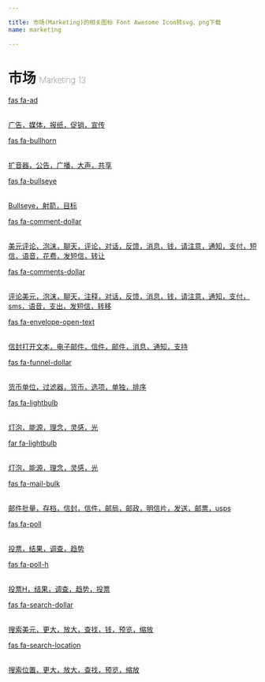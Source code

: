 ```yaml
---

title: 市场(Marketing)的相关图标 Font Awesome Icon转svg、png下载
name: marketing

---
```


# 市场  <small style="font-size: 60%;font-weight: 100">Marketing <span class="badge-secondary badge">13</span> </small>

<search tag="marketing" :max="0"/>

<div class="icon-list row" id="search-show"><a href="/icon/solid/ad.html" class="icon-item col-6 col-sm-4 col-md-2"><div class="icon-item-inner"><i class="fas fa-ad"></i><p><span>fas fa-ad</span></p> <p><br>广告，媒体，报纸，促销，宣传</p></div></a><a href="/icon/solid/bullhorn.html" class="icon-item col-6 col-sm-4 col-md-2"><div class="icon-item-inner"><i class="fas fa-bullhorn"></i><p><span>fas fa-bullhorn</span></p> <p><br>扩音器，公告，广播，大声，共享</p></div></a><a href="/icon/solid/bullseye.html" class="icon-item col-6 col-sm-4 col-md-2"><div class="icon-item-inner"><i class="fas fa-bullseye"></i><p><span>fas fa-bullseye</span></p> <p><br>Bullseye，射箭，目标</p></div></a><a href="/icon/solid/comment-dollar.html" class="icon-item col-6 col-sm-4 col-md-2"><div class="icon-item-inner"><i class="fas fa-comment-dollar"></i><p><span>fas fa-comment-dollar</span></p> <p><br>美元评论，泡沫，聊天，评论，对话，反馈，消息，钱，请注意，通知，支付，短信，语音，花费，发短信，转让</p></div></a><a href="/icon/solid/comments-dollar.html" class="icon-item col-6 col-sm-4 col-md-2"><div class="icon-item-inner"><i class="fas fa-comments-dollar"></i><p><span>fas fa-comments-dollar</span></p> <p><br>评论美元，泡沫，聊天，注释，对话，反馈，消息，钱，请注意，通知，支付，sms，语音，支出，发短信，转移</p></div></a><a href="/icon/solid/envelope-open-text.html" class="icon-item col-6 col-sm-4 col-md-2"><div class="icon-item-inner"><i class="fas fa-envelope-open-text"></i><p><span>fas fa-envelope-open-text</span></p> <p><br>信封打开文本，电子邮件，信件，邮件，消息，通知，支持</p></div></a><a href="/icon/solid/funnel-dollar.html" class="icon-item col-6 col-sm-4 col-md-2"><div class="icon-item-inner"><i class="fas fa-funnel-dollar"></i><p><span>fas fa-funnel-dollar</span></p> <p><br>货币单位，过滤器，货币，选项，单独，排序</p></div></a><a href="/icon/solid/lightbulb.html" class="icon-item col-6 col-sm-4 col-md-2"><div class="icon-item-inner"><i class="fas fa-lightbulb"></i><p><span>fas fa-lightbulb</span></p> <p><br>灯泡，能源，理念，灵感，光</p></div></a><a href="/icon/regular/lightbulb.html" class="icon-item col-6 col-sm-4 col-md-2"><div class="icon-item-inner"><i class="far fa-lightbulb"></i><p><span>far fa-lightbulb</span></p> <p><br>灯泡，能源，理念，灵感，光</p></div></a><a href="/icon/solid/mail-bulk.html" class="icon-item col-6 col-sm-4 col-md-2"><div class="icon-item-inner"><i class="fas fa-mail-bulk"></i><p><span>fas fa-mail-bulk</span></p> <p><br>邮件批量，存档，信封，信件，邮局，邮政，明信片，发送，邮票，usps</p></div></a><a href="/icon/solid/poll.html" class="icon-item col-6 col-sm-4 col-md-2"><div class="icon-item-inner"><i class="fas fa-poll"></i><p><span>fas fa-poll</span></p> <p><br>投票，结果，调查，趋势</p></div></a><a href="/icon/solid/poll-h.html" class="icon-item col-6 col-sm-4 col-md-2"><div class="icon-item-inner"><i class="fas fa-poll-h"></i><p><span>fas fa-poll-h</span></p> <p><br>投票H，结果，调查，趋势，投票</p></div></a><a href="/icon/solid/search-dollar.html" class="icon-item col-6 col-sm-4 col-md-2"><div class="icon-item-inner"><i class="fas fa-search-dollar"></i><p><span>fas fa-search-dollar</span></p> <p><br>搜索美元，更大，放大，查找，钱，预览，缩放</p></div></a><a href="/icon/solid/search-location.html" class="icon-item col-6 col-sm-4 col-md-2"><div class="icon-item-inner"><i class="fas fa-search-location"></i><p><span>fas fa-search-location</span></p> <p><br>搜索位置，更大，放大，查找，预览，缩放</p></div></a></div>

